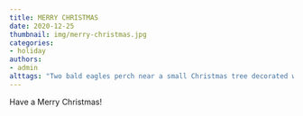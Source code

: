 ```yaml
---
title: MERRY CHRISTMAS
date: 2020-12-25
thumbnail: img/merry-christmas.jpg
categories:
- holiday
authors:
- admin
alttags: "Two bald eagles perch near a small Christmas tree decorated with patriotic ornaments; festive holiday greeting"
---
```

Have a Merry Christmas!
